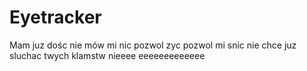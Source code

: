 # Eyetracker
Mam juz dośc nie mów mi nic pozwol zyc pozwol mi snic nie chce juz sluchac twych klamstw nieeee eeeeeeeeeeeee
